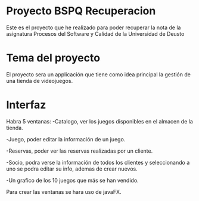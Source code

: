 # Proyecto BSPQ Recuperacion
Este es el proyecto que he realizado para poder recuperar la nota de la asignatura Procesos del Software y Calidad de la Universidad de Deusto

# Tema del proyecto
El proyecto sera un applicación que tiene como idea principal la gestión de una tienda de videojuegos.

# Interfaz
Habra 5 ventanas:
  -Catalogo, ver los juegos disponibles en el almacen de la tienda.
  
  -Juego, poder editar la información de un juego.
  
  -Reservas, poder ver las reservas realizadas por un cliente.
  
  -Socio, podra verse la información de todos los clientes y seleccionando a uno se podra editar su info, ademas de crear nuevos.
  
  -Un grafico de los 10 juegos que más se han vendido.
  
  
Para crear las ventanas se hara uso de javaFX.
